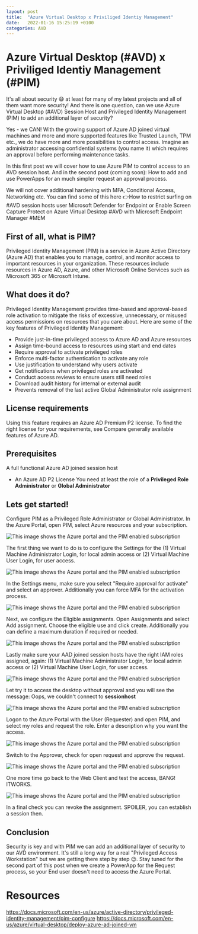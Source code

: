 ```yaml
---
layout: post
title:  "Azure Virtual Desktop x Priviliged Identiy Management"
date:   2022-01-16 15:25:19 +0100
categories: AVD
---
```

# Azure Virtual Desktop (#AVD) x Priviliged Identiy Management (#PIM) #

It's all about security 😅 at least for many of my latest projects and all of them want more security! And there is one question, can we use Azure Virtual Desktop (#AVD) Session Host and Privileged Identity Management (PIM) to add an additional layer of security?

Yes - we CAN! With the growing support of Azure AD joined virtual machines and more and more supported features like Trusted Launch, TPM etc., we do have more and more possibilities to control access.
Imagine an administrator accessing confidential systems (you name it) which requires an approval before performing maintenance tasks.

In this first post we will cover how to use Azure PIM to control access to an AVD session host.
And in the second post (coming soon): How to add and use PowerApps for an much simpler request an approval process.

We will not cover additional hardening with MFA, Conditional Access, Networking etc. You can find some of this here 👉How to restrict surfing on #AVD session hosts user Microsoft Defender for Endpoint or Enable Screen Capture Protect on Azure Virtual Desktop #AVD with Microsoft Endpoint Manager #MEM

## First of all, what is PIM? ##

Privileged Identity Management (PIM) is a service in Azure Active Directory (Azure AD) that enables you to manage, control, and monitor access to important resources in your organization. These resources include resources in Azure AD, Azure, and other Microsoft Online Services such as Microsoft 365 or Microsoft Intune.

## What does it do? ##

Privileged Identity Management provides time-based and approval-based role activation to mitigate the risks of excessive, unnecessary, or misused access permissions on resources that you care about. Here are some of the key features of Privileged Identity Management:
- Provide just-in-time privileged access to Azure AD and Azure resources
- Assign time-bound access to resources using start and end dates
- Require approval to activate privileged roles
- Enforce multi-factor authentication to activate any role
- Use justification to understand why users activate
- Get notifications when privileged roles are activated
- Conduct access reviews to ensure users still need roles
- Download audit history for internal or external audit
- Prevents removal of the last active Global Administrator role assignment

## License requirements ##

Using this feature requires an Azure AD Premium P2 license. To find the right license for your requirements, see Compare generally available features of Azure AD.

## Prerequisites ##

A full functional Azure AD joined session host
- An Azure AD P2 License
You need at least the role of a **Privileged Role Administrator** or **Global Administrator**

## Lets get started! ##

Configure PIM as a Privileged Role Administrator or Global Administrator.
In the Azure Portal, open PIM, select Azure resources and your subscription.

![This image shows the Azure portal and the PIM enabled subscription](/assets/img/2022-02-04/2022-02-04-001.png)

The first thing we want to do is to configure the Settings for the (1) Virtual Machine Administrator Login, for local admin access or (2) Virtual Machine User Login, for user access.

![This image shows the Azure portal and the PIM enabled subscription](/assets/img/2022-02-04/2022-02-04-002.png)

In the Settings menu, make sure you select "Require approval for activate" and select an approver. Additionally you can force MFA for the activation process.

![This image shows the Azure portal and the PIM enabled subscription](/assets/img/2022-02-04/2022-02-04-003.png)

Next, we configure the Eligible assignments. Open Assignments and select Add assignment. Choose the eligible use and click create. Additionally you can define a maximum duration if required or needed.

![This image shows the Azure portal and the PIM enabled subscription](/assets/img/2022-02-04/2022-02-04-004.png)

Lastly make sure your AAD joined session hosts have the right IAM roles assigned, again: (1) Virtual Machine Administrator Login, for local admin access or (2) Virtual Machine User Login, for user access.

![This image shows the Azure portal and the PIM enabled subscription](/assets/img/2022-02-04/2022-02-04-005.png)

Let try it to access the desktop without approval and you will see the message:
Oops, we couldn't connect to **sessionhost**

![This image shows the Azure portal and the PIM enabled subscription](/assets/img/2022-02-04/2022-02-04-006.png)

Logon to the Azure Portal with the User (Requester) and open PIM, and select my roles and request the role. Enter a description why you want the access.

![This image shows the Azure portal and the PIM enabled subscription](/assets/img/2022-02-04/2022-02-04-007.png)

Switch to the Approver, check for open request and approve the request.

![This image shows the Azure portal and the PIM enabled subscription](/assets/img/2022-02-04/2022-02-04-008.png)

One more time go back to the Web Client and test the access, BANG! ITWORKS.

![This image shows the Azure portal and the PIM enabled subscription](/assets/img/2022-02-04/2022-02-04-009.png)

In a final check you can revoke the assignment. SPOILER, you can establish a session then.

## Conclusion ##

Security is key and with PIM we can add an additional layer of security to our AVD environment. It's still a long way for a real "Privileged Access Workstation" but we are getting there step by step 😉.
Stay tuned for the second part of this post when we create a PowerApp for the Request process, so your End user doesn't need to access the Azure Portal.

# Resources #
https://docs.microsoft.com/en-us/azure/active-directory/privileged-identity-management/pim-configure
https://docs.microsoft.com/en-us/azure/virtual-desktop/deploy-azure-ad-joined-vm
